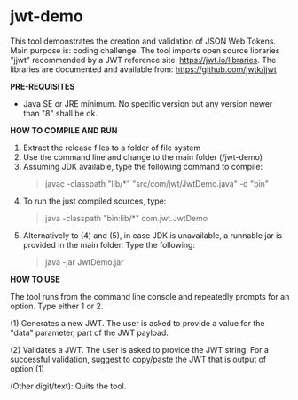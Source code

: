 # jwt-demo
This tool demonstrates the creation and validation of JSON Web Tokens. Main purpose is: coding challenge. 
The tool imports open source libraries "jjwt" recommended by a JWT reference site: https://jwt.io/libraries. The libraries are documented and available from: https://github.com/jwtk/jjwt

**PRE-REQUISITES**
* Java SE or JRE minimum. No specific version but any version newer than "8" shall be ok.   

**HOW TO COMPILE AND RUN**
1. Extract the release files to a folder of file system
2. Use the command line and change to the main folder (/jwt-demo)
3. Assuming JDK available, type the following command to compile:
   > javac -classpath "lib/*" "src/com/jwt/JwtDemo.java" -d "bin"
4. To run the just compiled sources, type:
   > java -classpath "bin:lib/*" com.jwt.JwtDemo
5. Alternatively to (4) and (5), in case JDK is unavailable, a runnable jar is provided in the main folder. Type the following:
   > java -jar JwtDemo.jar  

**HOW TO USE**

The tool runs from the command line console and repeatedly prompts for an option. Type either 1 or 2. 

(1) Generates a new JWT. The user is asked to provide a value for the "data" parameter, part of the JWT payload.

(2) Validates a JWT. The user is asked to provide the JWT string. For a successful validation, suggest to copy/paste the JWT that is output of option (1)

(Other digit/text): Quits the tool. 

